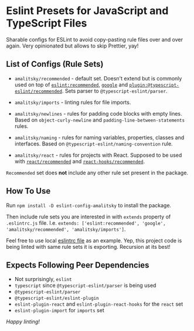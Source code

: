 # Eslint Presets for JavaScript and TypeScript Files
Sharable configs for ESLint to avoid copy-pasting rule files over and over again.
Very opinionated but allows to skip Prettier, yay!

## List of Configs (Rule Sets)
- `amalitsky/recommended` - default set. Doesn't extend but is commonly used on top of
  [`eslint:recommended`](https://eslint.org/docs/latest/rules/),
  [`google`](https://github.com/google/eslint-config-google) and
  [`plugin:@typescript-eslint/recommended`](https://github.com/typescript-eslint/typescript-eslint/blob/main/packages/eslint-plugin/src/configs/recommended.ts).
  Sets parser to `@typescript-eslint/parser`.

- `amalitsky/imports` - linting rules for file imports.

- `amalitsky/newlines` - rules for padding code blocks with empty lines.
  Based on `object-curly-newline` and `padding-line-between-statements` rules.

- `amalitsky/naming` - rules for naming variables, properties, classes and interfaces.
  Based on `@typescript-eslint/naming-convention` rule.

- `amalitsky/react` - rules for projects with React. Supposed to be used with
  [`react/recommended`](https://github.com/jsx-eslint/eslint-plugin-react#recommended) and
  [`react-hooks/recommended`](https://github.com/facebook/react/tree/main/packages/eslint-plugin-react-hooks).

`Recommended` set does **not** include any other rule set present in the package.

## How To Use
Run `npm install -D eslint-config-amalitsky` to install the package.

Then include rule sets you are interested in with `extends` property of `.eslintrc.js` file.
I.e. `extends: ['eslint:recommended', 'google', 'amalitsky/recommended', 'amalitsky/imports']`.

Feel free to use local [eslintrc file](./.eslintrc.js) as an example. Yep, this project code is
being linted with same rule sets it is exporting. Recursion at its best!

## Expects Following Peer Dependencies
- Not surprisingly, `eslint`
- `typescript` since `@typescript-eslint/parser` is being used
- `@typescript-eslint/parser`
- `@typescript-eslint/eslint-plugin`
- `eslint-plugin-react` and `eslint-plugin-react-hooks` for the `react` set
- `eslint-plugin-import` for `imports` set

_Happy linting!_
